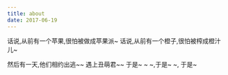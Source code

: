 ```yaml
---
title: about
date: 2017-06-19
---
```


话说,从前有一个苹果,很怕被做成苹果派~
话说,从前有一个橙子,很怕被榨成橙汁儿~

然后有一天,他们相约出逃~~
遇上丑萌君~~
于是~ ~ ~,于是~ ~, 于是~